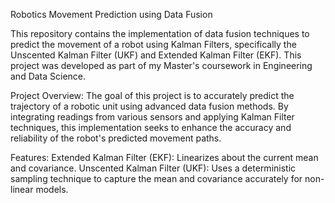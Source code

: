 Robotics Movement Prediction using Data Fusion

This repository contains the implementation of data fusion techniques to predict the movement of a robot using Kalman Filters, specifically the Unscented Kalman Filter (UKF) and Extended Kalman Filter (EKF). This project was developed as part of my Master's coursework in Engineering and Data Science.

Project Overview:
The goal of this project is to accurately predict the trajectory of a robotic unit using advanced data fusion methods. By integrating readings from various sensors and applying Kalman Filter techniques, this implementation seeks to enhance the accuracy and reliability of the robot's predicted movement paths.

Features:
Extended Kalman Filter (EKF): Linearizes about the current mean and covariance.
Unscented Kalman Filter (UKF): Uses a deterministic sampling technique to capture the mean and covariance accurately for non-linear models.
